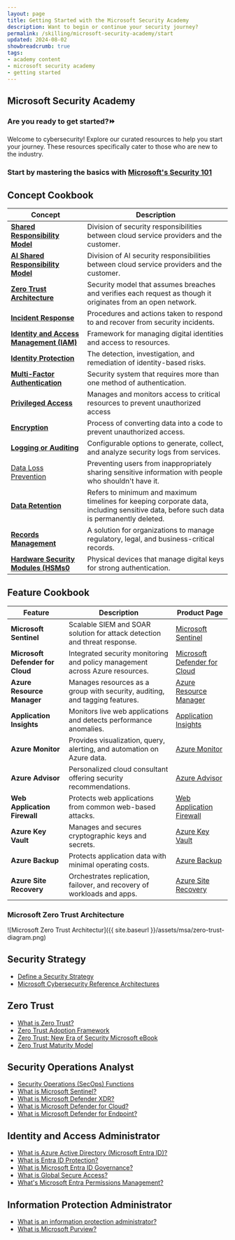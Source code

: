 ```yaml
---
layout: page
title: Getting Started with the Microsoft Security Academy
description: Want to begin or continue your security journey?
permalink: /skilling/microsoft-security-academy/start
updated: 2024-08-02
showbreadcrumb: true
tags: 
- academy content
- microsoft security academy
- getting started
---
```


## Microsoft Security Academy

### Are you ready to get started?⏩ 
Welcome to cybersecurity! Explore our curated resources to help you start your journey. These resources specifically cater to those who are new to the industry.

### Start by mastering the basics with [Microsoft's Security 101](https://github.com/microsoft/Security-101?tab=readme-ov-file)

## Concept Cookbook

| **Concept**                     | **Description**                                                                 |
|---------------------------------|---------------------------------------------------------------------------------|
| **[Shared Responsibility Model](https://learn.microsoft.com/en-us/azure/security/fundamentals/shared-responsibility)** | Division of security responsibilities between cloud service providers and the customer. |
| **[AI Shared Responsibility Model](https://learn.microsoft.com/en-us/azure/security/fundamentals/shared-responsibility-ai)** | Division of AI security responsibilities between cloud service providers and the customer. |
| **[Zero Trust Architecture](https://learn.microsoft.com/en-us/azure/security/fundamentals/zero-trust)** | Security model that assumes breaches and verifies each request as though it originates from an open network. |
| **[Incident Response](https://learn.microsoft.com/en-us/security/operations/incident-response-overview)** | Procedures and actions taken to respond to and recover from security incidents. |
| **[Identity and Access Management (IAM)](https://www.microsoft.com/en-us/security/business/solutions/identity-access)** | Framework for managing digital identities and access to resources. |
| **[Identity Protection](https://www.microsoft.com/en-us/security/business/identity-access/microsoft-entra-id-protection)** | The detection, investigation, and remediation of identity-based risks. |
| **[Multi-Factor Authentication](https://www.microsoft.com/en-us/security/business/identity-access/microsoft-entra-id-protection)** | Security system that requires more than one method of authentication. |
| **[Privileged Access](https://www.microsoft.com/en-us/security/business/identity-access/microsoft-entra-privileged-identity-management-pim)** | Manages and monitors access to critical resources to prevent unauthorized access |
| **[Encryption](https://learn.microsoft.com/en-us/purview/office-365-encryption-in-the-microsoft-cloud-overview)** | Process of converting data into a code to prevent unauthorized access. |
| **[Logging or Auditing](https://learn.microsoft.com/en-us/compliance/assurance/assurance-audit-logging)** | Configurable options to generate, collect, and analyze security logs from services. |
| [Data Loss Prevention](https://learn.microsoft.com/en-us/purview/dlp-learn-about-dlp) | Preventing users from inappropriately sharing sensitive information with people who shouldn't have it. |
| **[Data Retention](https://learn.microsoft.com/en-us/compliance/assurance/assurance-data-retention-deletion-and-destruction-overview)** | Refers to minimum and maximum timelines for keeping corporate data, including sensitive data, before such data is permanently deleted. |
| **[Records Management](https://learn.microsoft.com/en-us/purview/get-started-with-records-management)** | A solution for organizations to manage regulatory, legal, and business-critical records. |
| **[Hardware Security Modules (HSMs0](https://learn.microsoft.com/en-us/azure/key-vault/managed-hsm/overview)** | Physical devices that manage digital keys for strong authentication. |


## Feature Cookbook

| **Feature**                     | **Description**                                                                 | **Product Page** |
|---------------------------------|---------------------------------------------------------------------------------|------------------|
| **Microsoft Sentinel**          | Scalable SIEM and SOAR solution for attack detection and threat response.       | [Microsoft Sentinel](https://azure.microsoft.com/en-us/products/microsoft-sentinel/) |
| **Microsoft Defender for Cloud**| Integrated security monitoring and policy management across Azure resources.    | [Microsoft Defender for Cloud](https://azure.microsoft.com/en-us/products/defender-for-cloud/) |
| **Azure Resource Manager**      | Manages resources as a group with security, auditing, and tagging features.     | [Azure Resource Manager](https://azure.microsoft.com/en-us/get-started/azure-portal/resource-manager/) |
| **Application Insights**        | Monitors live web applications and detects performance anomalies.               | [Application Insights](https://azuremarketplace.microsoft.com/en-us/marketplace/apps/Microsoft.AppInsights?tab=Overview) |
| **Azure Monitor**               | Provides visualization, query, alerting, and automation on Azure data.          | [Azure Monitor](https://azure.microsoft.com/en-us/products/monitor/) |
| **Azure Advisor**               | Personalized cloud consultant offering security recommendations.                | [Azure Advisor](https://azure.microsoft.com/en-us/products/advisor) |
| **Web Application Firewall**    | Protects web applications from common web-based attacks.                        | [Web Application Firewall](https://azure.microsoft.com/en-us/products/web-application-firewall/) |
| **Azure Key Vault**             | Manages and secures cryptographic keys and secrets.                             | [Azure Key Vault](https://azure.microsoft.com/en-us/products/advisor) |
| **Azure Backup**                | Protects application data with minimal operating costs.                         | [Azure Backup](https://azure.microsoft.com/en-us/products/backup/) |
| **Azure Site Recovery**         | Orchestrates replication, failover, and recovery of workloads and apps.         | [Azure Site Recovery](https://azure.microsoft.com/en-us/products/site-recovery/) |

### Microsoft Zero Trust Architecture

![Microsoft Zero Trust Architectur]({{ site.baseurl }}/assets/msa/zero-trust-diagram.png)

## Security Strategy
* [Define a Security Strategy](https://learn.microsoft.com/en-us/azure/cloud-adoption-framework/strategy/define-security-strategy)
* [Microsoft Cybersecurity Reference Architectures](https://learn.microsoft.com/en-us/security/cybersecurity-reference-architecture/mcra)

## Zero Trust
* [What is Zero Trust?](https://learn.microsoft.com/en-us/security/zero-trust/zero-trust-overview)
* [Zero Trust Adoption Framework](https://learn.microsoft.com/en-us/security/zero-trust/adopt/zero-trust-adoption-overview)
* [Zero Trust: New Era of Security Microsoft eBook](https://query.prod.cms.rt.microsoft.com/cms/api/am/binary/RE3YnRL)
* [Zero Trust Maturity Model](https://aka.ms/Zero-Trust-Vision)

## Security Operations Analyst
* [Security Operations (SecOps) Functions](https://learn.microsoft.com/en-us/azure/cloud-adoption-framework/organize/cloud-security-operations-center)
* [What is Microsoft Sentinel?](https://learn.microsoft.com/en-us/azure/sentinel/overview)
* [What is Microsoft Defender XDR?](https://learn.microsoft.com/en-us/microsoft-365/security/defender/microsoft-365-defender?view=o365-worldwide)
* [What is Microsoft Defender for Cloud?](https://learn.microsoft.com/en-us/azure/defender-for-cloud/defender-for-cloud-introduction)
* [What is Microsoft Defender for Endpoint?](https://learn.microsoft.com/en-us/microsoft-365/security/defender-endpoint/microsoft-defender-endpoint?view=o365-worldwide)

## Identity and Access Administrator
* [What is Azure Active Directory (Microsoft Entra ID)?](https://learn.microsoft.com/en-us/azure/active-directory/fundamentals/active-directory-whatis)
* [What is Entra ID Protection?](https://learn.microsoft.com/en-us/azure/active-directory/identity-protection/overview-identity-protection)
* [What is Microsoft Entra ID Governance?](https://learn.microsoft.com/en-us/azure/active-directory/governance/identity-governance-overview)
* [What is Global Secure Access?](https://learn.microsoft.com/en-us/azure/global-secure-access/overview-what-is-global-secure-access)
* [What's Microsoft Entra Permissions Management?](https://learn.microsoft.com/en-us/azure/active-directory/cloud-infrastructure-entitlement-management/overview)

## Information Protection Administrator
* [What is an information protection administrator?](https://learn.microsoft.com/en-us/training/career-paths/information-protection-admin)
* [What is Microsoft Purview?](https://learn.microsoft.com/en-us/purview/purview)